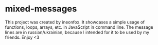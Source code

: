 # mixed-messages
This project was created by ineonfox. It showcases a simple usage of functions, loops, arrays, etc. in JavaScript in command line. The message lines are in russian/ukrainian, because I intended for it to be used by my friends. Enjoy <3
